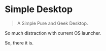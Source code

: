 # Simple Desktop

> A Simple Pure and Geek Desktop.

So much distraction with current OS launcher.

So, there it is.